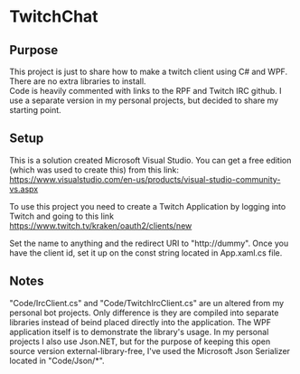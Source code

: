 # TwitchChat

## Purpose

This project is just to share how to make a twitch client using C# and WPF.
There are no extra libraries to install.  
Code is heavily commented with links to the RPF and Twitch IRC github.
I use a separate version in my personal projects, but decided to share my starting point.

## Setup

This is a solution created Microsoft Visual Studio.  You can get a free edition (which was used to create this) from this link: https://www.visualstudio.com/en-us/products/visual-studio-community-vs.aspx

To use this project you need to create a Twitch Application by logging into Twitch and going to this link https://www.twitch.tv/kraken/oauth2/clients/new

Set the name to anything and the redirect URI to "http://dummy".
Once you have the client id, set it up on the const string located in App.xaml.cs file.

## Notes

"Code/IrcClient.cs" and "Code/TwitchIrcClient.cs" are un altered from my personal bot projects.  Only difference is they are compiled into separate libraries instead of beind placed directly into the application.  The WPF application itself is to demonstrate the library's usage.  In my personal projects I also use Json.NET, but for the purpose of keeping this open source version external-library-free, I've used the Microsoft Json Serializer located in "Code/Json/*".
